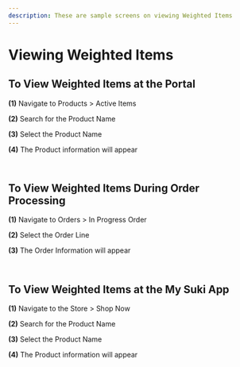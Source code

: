 ```yaml
---
description: These are sample screens on viewing Weighted Items
---
```


# Viewing Weighted Items

## To View Weighted Items at the Portal

**(1)** Navigate to Products > Active Items

**(2)** Search for the Product Name

**(3)** Select the Product Name

**(4)** The Product information will appear

<div>

<figure><img src="../../../.gitbook/assets/1 (3).PNG" alt=""><figcaption></figcaption></figure>

 

<figure><img src="../../../.gitbook/assets/2 (5).PNG" alt=""><figcaption></figcaption></figure>

</div>

## To View Weighted Items During Order Processing

**(1)** Navigate to Orders > In Progress Order

**(2)** Select the Order Line

**(3)** The Order Information will appear

<div>

<figure><img src="../../../.gitbook/assets/1 (5).PNG" alt=""><figcaption></figcaption></figure>

 

<figure><img src="../../../.gitbook/assets/2 (1).PNG" alt=""><figcaption></figcaption></figure>

</div>

## To View Weighted Items at the My Suki App

**(1)** Navigate to the Store > Shop Now

**(2)** Search for the Product Name

**(3)** Select the Product Name

**(4)** The Product information will appear

<div>

<figure><img src="../../../.gitbook/assets/1 (1).jpg" alt=""><figcaption></figcaption></figure>

 

<figure><img src="../../../.gitbook/assets/2.jpg" alt=""><figcaption></figcaption></figure>

 

<figure><img src="../../../.gitbook/assets/3 (4).jpg" alt=""><figcaption></figcaption></figure>

 

<figure><img src="../../../.gitbook/assets/4 (1).jpg" alt=""><figcaption></figcaption></figure>

</div>

